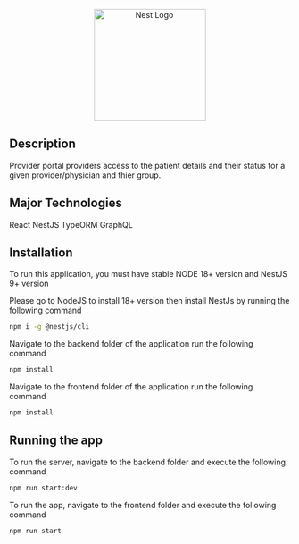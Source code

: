 <p align="center">
  <a href="http://nestjs.com/" target="blank"><img src="https://nestjs.com/img/logo-small.svg" width="200" alt="Nest Logo" /></a>
</p>

## Description

Provider portal providers access to the patient details and their status for a given provider/physician and thier group.

## Major Technologies

React
NestJS
TypeORM
GraphQL

## Installation

To run this application, you must have stable NODE 18+ version and NestJS 9+ version

Please go to NodeJS to install 18+ version then install NestJs by running the following command

```bash
npm i -g @nestjs/cli
```

Navigate to the backend folder of the application run the following command

```bash
npm install
```

Navigate to the frontend folder of the application run the following command

```bash
npm install
```

## Running the app
To run the server, navigate to the backend folder and execute the following command
```bash
npm run start:dev
```

To run the app, navigate to the frontend folder and execute the following command

```bash
npm run start
```